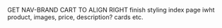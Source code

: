 GET NAV-BRAND CART TO ALIGN RIGHT
finish styling index page iwht product, images, price, description? cards etc.